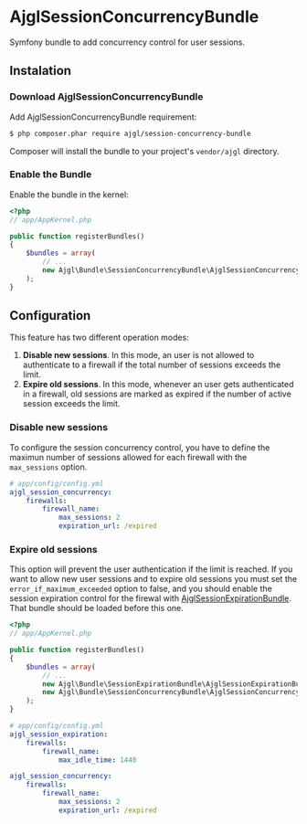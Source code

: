 AjglSessionConcurrencyBundle
============================

Symfony bundle to add concurrency control for user sessions.


Instalation
-----------

### Download AjglSessionConcurrencyBundle

Add AjglSessionConcurrencyBundle requirement:

``` bash
$ php composer.phar require ajgl/session-concurrency-bundle
```

Composer will install the bundle to your project's `vendor/ajgl` directory.


### Enable the Bundle

Enable the bundle in the kernel:

``` php
<?php
// app/AppKernel.php

public function registerBundles()
{
    $bundles = array(
        // ...
        new Ajgl\Bundle\SessionConcurrencyBundle\AjglSessionConcurrencyBundle(),
    );
}
```


Configuration
-------------

This feature has two different operation modes:

1. **Disable new sessions**. In this mode, an user is not allowed to authenticate
   to a firewall if the total number of sessions exceeds the limit.
2. **Expire old sessions**. In this mode, whenever an user gets authenticated in
   a firewall, old sessions are marked as expired if the number of active
   session exceeds the limit.

### Disable new sessions

To configure the session concurrency control, you have to define the maximun
number of sessions allowed for each firewall with the `max_sessions` option.

``` yaml
# app/config/config.yml
ajgl_session_concurrency:
    firewalls:
        firewall_name:
            max_sessions: 2
            expiration_url: /expired
```

### Expire old sessions

This option will prevent the user authentication if the limit is reached. If you
want to allow new user sessions and to expire old sessions you must set the
`error_if_maximum_exceeded` option to false, and you should enable the session
expiration control for the firewal with [AjglSessionExpirationBundle](https://github.com/ajgarlag/AjglSessionExpirationBundle).
That bundle should be loaded before this one.

``` php
<?php
// app/AppKernel.php

public function registerBundles()
{
    $bundles = array(
        // ...
        new Ajgl\Bundle\SessionExpirationBundle\AjglSessionExpirationBundle(),
        new Ajgl\Bundle\SessionConcurrencyBundle\AjglSessionConcurrencyBundle(),
    );
}
```

``` yaml
# app/config/config.yml
ajgl_session_expiration:
    firewalls:
        firewall_name:
            max_idle_time: 1440

ajgl_session_concurrency:
    firewalls:
        firewall_name:
            max_sessions: 2
            expiration_url: /expired
```
